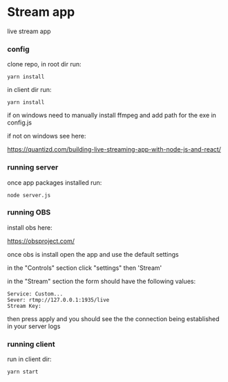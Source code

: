 # Stream app 
live stream app

### config

clone repo, in root dir run: 
```
yarn install
```

in client dir run:
```
yarn install
```

if on windows need to manually install ffmpeg and add path for the exe in config.js 

if not on windows see here: 

https://quantizd.com/building-live-streaming-app-with-node-js-and-react/


### running server

once app packages installed run:
```
node server.js
```


### running OBS

install obs here: 

https://obsproject.com/

once obs is install open the app and use the default settings

in the "Controls" section click "settings" then 'Stream'

in the "Stream" section  the form should have the following values:
```
Service: Custom...
Sever: rtmp://127.0.0.1:1935/live
Stream Key: 
```

then press apply and you should see the the connection being established in your server logs


### running client

run in client dir:
```
yarn start
```

